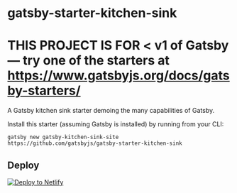 # gatsby-starter-kitchen-sink

# THIS PROJECT IS FOR < v1 of Gatsby — try one of the starters at https://www.gatsbyjs.org/docs/gatsby-starters/

A Gatsby kitchen sink starter demoing the many capabilities of Gatsby.

Install this starter (assuming Gatsby is installed) by running from your CLI:
```
gatsby new gatsby-kitchen-sink-site https://github.com/gatsbyjs/gatsby-starter-kitchen-sink
```

## Deploy

[![Deploy to Netlify](https://www.netlify.com/img/deploy/button.svg)](https://app.netlify.com/start/deploy?repository=https://github.com/gatsbyjs/gatsby-starter-kitchen-sink)
